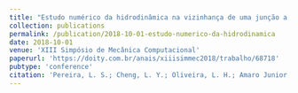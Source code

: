 ```yaml
---
title: "Estudo numérico da hidrodinâmica na vizinhança de uma junção a 45° de um sistema predial de esgoto"
collection: publications
permalink: /publication/2018-10-01-estudo-numerico-da-hidrodinamica
date: 2018-10-01
venue: 'XIII Simpósio de Mecânica Computacional'
paperurl: 'https://doity.com.br/anais/xiiisimmec2018/trabalho/68718'
pubtype: 'conference'
citation: 'Pereira, L. S.; Cheng, L. Y.; Oliveira, L. H.; Amaro Junior, R. A. (2018). &quot;Estudo numérico da hidrodinâmica na vizinhança de uma junção a 45° de um sistema predial de esgoto.&quot; <i>Anais do XIII Simpósio de Mecânica Computacional</i>.'
---
```

